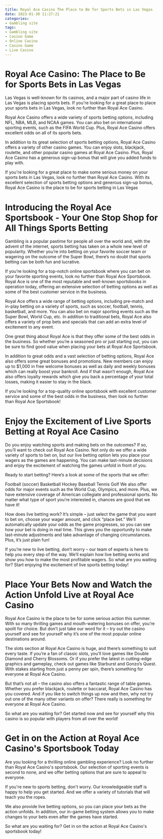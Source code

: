 ```yaml
---
title: Royal Ace Casino The Place to Be for Sports Bets in Las Vegas
date: 2023-01-30 11:27:21
categories:
- Gambling site
tags:
- Gambling site
- Casino Game
- Online Casino
- Casino Game
- Live Casino
---
```



#  Royal Ace Casino: The Place to Be for Sports Bets in Las Vegas

Las Vegas is well-known for its casinos, and a major part of casino life in Las Vegas is placing sports bets. If you're looking for a great place to place your sports bets in Las Vegas, look no further than Royal Ace Casino.

Royal Ace Casino offers a wide variety of sports betting options, including NFL, NBA, MLB, and NCAA games. You can also bet on international sporting events, such as the FIFA World Cup. Plus, Royal Ace Casino offers excellent odds on all of its sports bets.

In addition to its great selection of sports betting options, Royal Ace Casino offers a variety of other casino games. You can enjoy slots, blackjack, roulette, and other popular casino games at Royal Ace Casino. Plus, Royal Ace Casino has a generous sign-up bonus that will give you added funds to play with.

If you're looking for a great place to make some serious money on your sports bets in Las Vegas, look no further than Royal Ace Casino. With its excellent selection of sports betting options and generous sign-up bonus, Royal Ace Casino is the place to be for sports betting in Las Vegas

#  Introducing the Royal Ace Sportsbook - Your One Stop Shop for All Things Sports Betting

Gambling is a popular pastime for people all over the world and, with the advent of the internet, sports betting has taken on a whole new level of popularity. Whether you’re into betting on your favorite soccer team or wagering on the outcome of the Super Bowl, there’s no doubt that sports betting can be both fun and lucrative.

If you’re looking for a top-notch online sportsbook where you can bet on your favorite sporting events, look no further than Royal Ace Sportsbook. Royal Ace is one of the most reputable and well-known sportsbooks in operation today, offering an extensive selection of betting options as well as some of the best customer service in the business.

Royal Ace offers a wide range of betting options, including pre-match and in-play betting on a variety of sports, such as soccer, football, tennis, basketball, and more. You can also bet on major sporting events such as the Super Bowl, World Cup, etc. In addition to traditional bets, Royal Ace also offers a variety of prop bets and specials that can add an extra level of excitement to any event.

One great thing about Royal Ace is that they offer some of the best odds in the business. So whether you’re a seasoned pro or just starting out, you can be sure to find good value when placing your bets at Royal Ace Sportsbook.

In addition to great odds and a vast selection of betting options, Royal Ace also offers some great bonuses and promotions. New members can enjoy up to $1,000 in free welcome bonuses as well as daily and weekly bonuses which can really boost your bankroll. And if that wasn’t enough, Royal Ace also offers loyalty rewards which give you back a percentage of your total losses, making it easier to stay in the black.

If you’re looking for a top-quality online sportsbook with excellent customer service and some of the best odds in the business, then look no further than Royal Ace Sportsbook!

#  Enjoy the Excitement of Live Sports Betting at Royal Ace Casino

Do you enjoy watching sports and making bets on the outcomes? If so, you’ll want to check out Royal Ace Casino. Not only do we offer a wide variety of sports to bet on, but our live betting option lets you place your wagers as the games are happening. You can make last-minute decisions and enjoy the excitement of watching the games unfold in front of you.

Ready to start betting? Here’s a look at some of the sports that we offer:

Football (soccer)
Basketball
Hockey
Baseball
Tennis
Golf
We also offer odds for major events such as the World Cup, Olympics, and more. Plus, we have extensive coverage of American collegiate and professional sports. No matter what type of sport you’re interested in, chances are good that we have it!

How does live betting work? It’s simple – just select the game that you want to bet on, choose your wager amount, and click “place bet.” We’ll automatically update your odds as the game progresses, so you can see how your bet is doing in real time. This gives you the opportunity to make last-minute adjustments and take advantage of changing circumstances. Plus, it’s just plain fun!

If you’re new to live betting, don’t worry – our team of experts is here to help you every step of the way. We’ll explain how live betting works and show you how to make the most profitable wagers. So what are you waiting for? Start enjoying the excitement of live sports betting today!

#  Place Your Bets Now and Watch the Action Unfold Live at Royal Ace Casino

Royal Ace Casino is the place to be for some serious action this summer. With so many thrilling games and mouth-watering bonuses on offer, you’re spoilt for choice. But don’t just take our word for it – try out the casino yourself and see for yourself why it’s one of the most popular online destinations around.

The slots section at Royal Ace Casino is huge, and there’s something to suit every taste. If you’re a fan of classic slots, you’ll love games like Double Diamond and Cherry Blossoms. Or if you prefer the latest in cutting-edge graphics and gameplay, check out games like Starburst and Gonzo’s Quest. With stakes starting from just a penny per spin, there’s something for everyone at Royal Ace Casino.

But that’s not all – the casino also offers a fantastic range of table games. Whether you prefer blackjack, roulette or baccarat, Royal Ace Casino has you covered. And if you like to switch things up now and then, why not try out one of the many other variants on offer? There really is something for everyone at Royal Ace Casino.

So what are you waiting for? Get started now and see for yourself why this casino is so popular with players from all over the world!

#  Get in on the Action at Royal Ace Casino's Sportsbook Today

Are you looking for a thrilling online gambling experience? Look no further than Royal Ace Casino's sportsbook. Our selection of sporting events is second to none, and we offer betting options that are sure to appeal to everyone.

If you're new to sports betting, don't worry. Our knowledgeable staff is happy to help you get started. And we offer a variety of tutorials that will teach you the ropes.

We also provide live betting options, so you can place your bets as the action unfolds. In addition, our in-game betting system allows you to make changes to your bets even after the games have started.

So what are you waiting for? Get in on the action at Royal Ace Casino's sportsbook today!